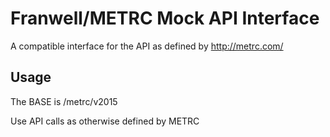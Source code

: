 # Franwell/METRC Mock API Interface

A compatible interface for the API as defined by http://metrc.com/

## Usage

The BASE is /metrc/v2015

Use API calls as otherwise defined by METRC
